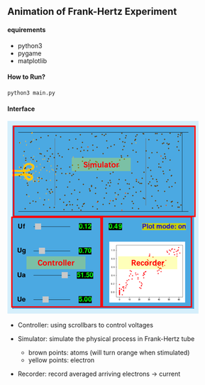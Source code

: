## Animation of Frank-Hertz Experiment

#### equirements

- python3
- pygame
- matplotlib

#### How to Run?

```bash
python3 main.py
```

#### Interface

![interface](./images/interface.png)

- Controller: using scrollbars to control voltages

- Simulator: simulate the physical process in Frank-Hertz tube

  - brown points: atoms (will turn orange when stimulated)
  - yellow points: electron

- Recorder: record averaged arriving electrons -> current

  

